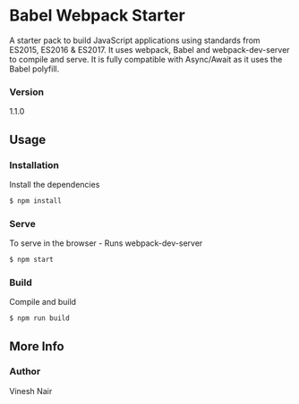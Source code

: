 # Babel Webpack Starter

A starter pack to build JavaScript applications using standards from ES2015, ES2016 & ES2017. It uses webpack, Babel and webpack-dev-server to compile and serve. It is fully compatible with Async/Await as it uses the Babel polyfill.

### Version
1.1.0

## Usage

### Installation

Install the dependencies

```sh
$ npm install
```

### Serve
To serve in the browser  - Runs webpack-dev-server

```sh
$ npm start
```

### Build
Compile and build

```sh
$ npm run build
```

## More Info

### Author

Vinesh Nair
